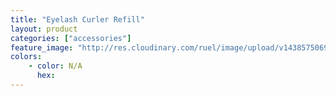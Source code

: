 ```yaml
---
title: "Eyelash Curler Refill"
layout: product
categories: ["accessories"]
feature_image: "http://res.cloudinary.com/ruel/image/upload/v1438575069/fs/Eyelash_Curler_refill_PB246489.jpg"
colors:
    - color: N/A
      hex: 
---
```

